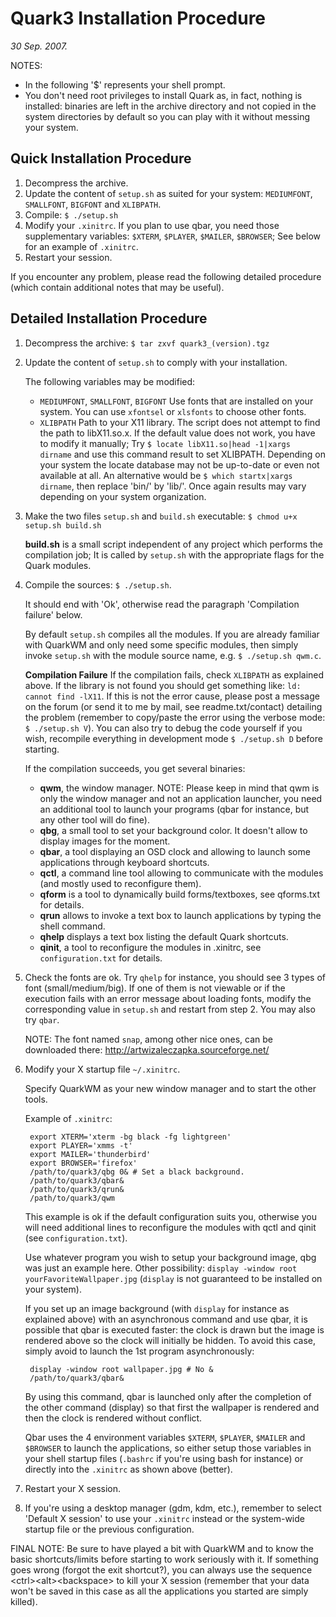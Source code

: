 Quark3 Installation Procedure
=============================

_30 Sep. 2007._

NOTES:
- In the following '$' represents your shell prompt.
- You don't need root privileges to install Quark as, in fact,
  nothing is installed: binaries are left in the archive directory
  and not copied in the system directories by default so you can
  play with it without messing your system.


Quick Installation Procedure
----------------------------

1. Decompress the archive.
2. Update the content of `setup.sh` as suited for your system:
	`MEDIUMFONT`, `SMALLFONT`, `BIGFONT` and `XLIBPATH`.
3. Compile: `$ ./setup.sh`
4. Modify your `.xinitrc`.
	If you plan to use qbar, you need those supplementary variables:
	`$XTERM`, `$PLAYER`, `$MAILER`, `$BROWSER`;
	See below for an example of `.xinitrc`. 
5. Restart your session.

If you encounter any problem, please read the following detailed
procedure (which contain additional notes that may be useful).


Detailed Installation Procedure
-------------------------------

1. Decompress the archive: `$ tar zxvf quark3_(version).tgz`

2. Update the content of `setup.sh` to comply with your installation.

	The following variables may be modified:
	- `MEDIUMFONT`, `SMALLFONT`, `BIGFONT`
		Use fonts that are installed on your system.
		You can use `xfontsel` or `xlsfonts` to choose other fonts.
	- `XLIBPATH`
		Path to your X11 library.
		The script does not attempt to find the path to libX11.so.x.
		If the default value does not work, you have to modify it manually;
		Try `$ locate libX11.so|head -1|xargs dirname` and use this command result to set XLIBPATH.
		Depending on your system the locate database may not be up-to-date or even not available at all.
		An alternative would be `$ which startx|xargs dirname`, then replace 'bin/' by 'lib/'.
		Once again results may vary depending on your system organization.

3. Make the two files `setup.sh` and `build.sh` executable: `$ chmod u+x setup.sh build.sh`

    **build.sh** is a small script independent of any project which performs the compilation job;
	It is called by `setup.sh` with the appropriate flags for the Quark modules.

4. Compile the sources: `$ ./setup.sh`.

	It should end with 'Ok', otherwise read the paragraph 'Compilation failure' below.

	By default `setup.sh` compiles all the modules.
	If you are already familiar with QuarkWM and only need some specific modules,
	then simply invoke `setup.sh` with the module source name, e.g. `$ ./setup.sh qwm.c`.

    **Compilation Failure**
		If the compilation fails, check `XLIBPATH` as explained above.
		If the library is not found you should get something like:
		`ld: cannot find -lX11`.
		If this is not the error cause, please post a message on
		the forum (or send it to me by mail, see readme.txt/contact)
		detailing the problem (remember to copy/paste the error
		using the verbose mode: `$ ./setup.sh V`). You can also try
		to debug the code yourself if you wish, recompile everything
		in development mode `$ ./setup.sh D` before starting.

    If the compilation succeeds, you get several binaries:
      - **qwm**, the window manager.
        NOTE: Please keep in mind that qwm is only the window manager
              and not an application launcher, you need an additional
              tool to launch your programs (qbar for instance, but
              any other tool will do fine).
      - **qbg**, a small tool to set your background color.
        It doesn't allow to display images for the moment.
      - **qbar**, a tool displaying an OSD clock and allowing to
        launch some applications through keyboard shortcuts.
      - **qctl**, a command line tool allowing to communicate with
        the modules (and mostly used to reconfigure them).
      - **qform** is a tool to dynamically build forms/textboxes,
        see qforms.txt for details.
      - **qrun** allows to invoke a text box to launch applications
        by typing the shell command.
      - **qhelp** displays a text box listing the default Quark
        shortcuts.
      - **qinit**, a tool to reconfigure the modules in .xinitrc,
        see `configuration.txt` for details.

5. Check the fonts are ok.
	Try `qhelp` for instance, you should see 3 types of font (small/medium/big).
	If one of them is not viewable or if the execution fails with an error message about loading fonts,
	modify the corresponding value in `setup.sh` and restart from step 2.
	You may also try `qbar`.

    NOTE:
		The font named `snap`, among other nice ones,
		can be downloaded there: http://artwizaleczapka.sourceforge.net/

6. Modify your X startup file `~/.xinitrc`.

	Specify QuarkWM as your new window manager and to start the other tools.

	Example of `.xinitrc`:

		export XTERM='xterm -bg black -fg lightgreen'
		export PLAYER='xmms -t'
		export MAILER='thunderbird'
		export BROWSER='firefox'
		/path/to/quark3/qbg 0& # Set a black background.
		/path/to/quark3/qbar&
		/path/to/quark3/qrun&
		/path/to/quark3/qwm

	This example is ok if the default configuration suits you,
	otherwise you will need additional lines to reconfigure the
	modules with qctl and qinit (see `configuration.txt`).

	Use whatever program you wish to setup your background image, qbg
	was just an example here. Other possibility:
	`display -window root yourFavoriteWallpaper.jpg` (`display` is not
	guaranteed to be installed on your system).

	If you set up an image background (with `display` for 
	instance as explained above) with an asynchronous command
	and use qbar, it is possible that qbar is executed faster:
	the clock is drawn but the image is rendered above so the
	clock will initially be hidden. To avoid this case, simply
	avoid to launch the 1st program asynchronously:

		display -window root wallpaper.jpg # No &
		/path/to/quark3/qbar&

	By using this command, qbar is launched only after the
	completion of the other command (display) so that first
	the wallpaper is rendered and then the clock is rendered
	without conflict.

	Qbar uses the 4 environment variables `$XTERM`, `$PLAYER`,
	`$MAILER` and `$BROWSER` to launch the applications, so
	either setup those variables in your shell startup
	files (`.bashrc` if you're using bash for instance) or
	directly into the `.xinitrc` as shown above (better).

 7. Restart your X session.

 8. If you're using a desktop manager (gdm, kdm, etc.), remember
    to select 'Default X session' to use your `.xinitrc` instead
    or the system-wide startup file or the previous configuration.

FINAL NOTE: Be sure to have played a bit with QuarkWM and to know
            the basic shortcuts/limits before starting to work
            seriously with it.
            If something goes wrong (forgot the exit shortcut?),
            you can always use the sequence \<ctrl\>\<alt\>\<backspace\>
            to kill your X session (remember that your data won't
            be saved in this case as all the applications you
            started are simply killed).

